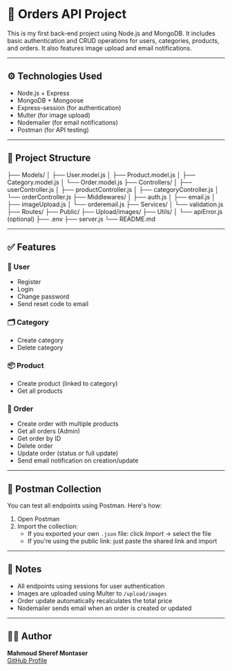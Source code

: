 # 🛒 Orders API Project

This is my first back-end project using Node.js and MongoDB. It includes basic authentication and CRUD operations for users, categories, products, and orders. It also features image upload and email notifications.

---

## ⚙️ Technologies Used

- Node.js + Express
- MongoDB + Mongoose
- Express-session (for authentication)
- Multer (for image upload)
- Nodemailer (for email notifications)
- Postman (for API testing)

---

## 📁 Project Structure

├── Models/
│ ├── User.model.js
│ ├── Product.model.js
│ ├── Category.model.js
│ └── Order.model.js
├── Controllers/
│ ├── userController.js
│ ├── productController.js
│ ├── categoryController.js
│ └── orderController.js
├── Middlewares/
│ ├── auth.js
│ ├── email.js
│ ├── imageUpload.js
│ └── orderemail.js
├── Services/
│ └── validation.js
├── Routes/
├── Public/
├── Upload/images/
├── Utils/
│ └── apiError.js (optional)
├── .env
├── server.js
└── README.md


---

## ✅ Features

### 👤 User
- Register
- Login
- Change password
- Send reset code to email

### 🗂️ Category
- Create category
- Delete category

### 📦 Product
- Create product (linked to category)
- Get all products

### 🧾 Order
- Create order with multiple products
- Get all orders (Admin)
- Get order by ID
- Delete order
- Update order (status or full update)
- Send email notification on creation/update

---

## 🧪 Postman Collection

You can test all endpoints using Postman. Here's how:

1. Open Postman
2. Import the collection:
   - If you exported your own `.json` file: click *Import* → select the file
   - If you're using the public link: just paste the shared link and import

---

## 📌 Notes

- All endpoints using sessions for user authentication
- Images are uploaded using Multer to `/upload/images`
- Order update automatically recalculates the total price
- Nodemailer sends email when an order is created or updated

---

## 🙋‍♂️ Author

**Mahmoud Sheref Montaser**  
[GitHub Profile](https://github.com/montaser-99)

